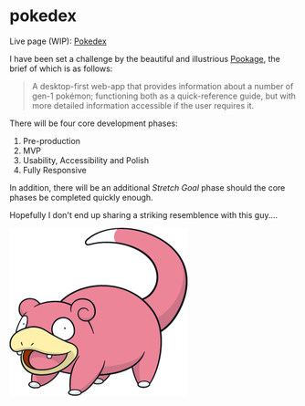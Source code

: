 # pokedex

Live page (WIP): [Pokedex](https://fshenton.github.io/pokedex/)

I have been set a challenge by the beautiful and illustrious [Pookage](https://github.com/pookage), the brief of which is as follows:

> A desktop-first web-app that provides information about a number of gen-1 pokémon; functioning
both as a quick-reference guide, but with more detailed information accessible if the user
requires it.  
  

There will be four core development phases:
1. Pre-production
2. MVP
3. Usability, Accessibility and Polish
4. Fully Responsive

In addition, there will be an additional *Stretch Goal* phase should the core phases be completed quickly enough.  
  

Hopefully I don't end up sharing a striking resemblence with this guy....  
  
  
![Slowpoke](/assets/images/slowpoke.png)